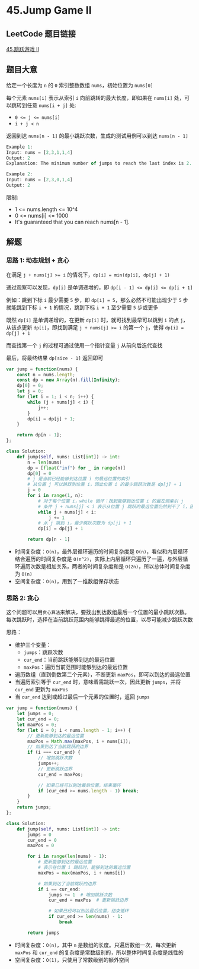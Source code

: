 # 45.Jump Game II

## LeetCode 题目链接

[45.跳跃游戏 II](https://leetcode.cn/problems/jump-game-ii/)

## 题目大意

给定一个长度为 `n` 的 `0` 索引整数数组 `nums`，初始位置为 `nums[0]`

每个元素 `nums[i]` 表示从索引 `i` 向前跳转的最大长度，即如果在 `nums[i]` 处，可以跳转到任意 `nums[i + j]` 处:
- `0 <= j <= nums[i]`
- `i + j < n`
  
返回到达 `nums[n - 1]` 的最小跳跃次数，生成的测试用例可以到达 `nums[n - 1]`

```js
Example 1:
Input: nums = [2,3,1,1,4]
Output: 2
Explanation: The minimum number of jumps to reach the last index is 2. Jump 1 step from index 0 to 1, then 3 steps to the last index.

Example 2:
Input: nums = [2,3,0,1,4]
Output: 2
```

限制:
- 1 <= nums.length <= 10^4
- 0 <= nums[i] <= 1000
- It's guaranteed that you can reach nums[n - 1].

## 解题

### 思路 1: 动态规划 + 贪心

在满足 `j + nums[j] >= i` 的情况下，`dp[i] = min(dp[i], dp[j] + 1)`

通过观察可以发现，`dp[i]` 是单调递增的，即 `dp[i - 1] <= dp[i] <= dp[i + 1]`

例如：跳到下标 `i` 最少需要 `5` 步，即 `dp[i] = 5`，那么必然不可能出现少于 `5` 步就能跳到下标 `i + 1` 的情况，跳到下标 `i + 1` 至少需要 `5` 步或更多

既然 `dp[i]` 是单调递增的，在更新 `dp[i]` 时，就可找到最早可以跳到 `i` 的点 `j`，从该点更新 `dp[i]`，即找到满足 `j + nums[j] >= i` 的第一个 `j`，使得 `dp[i] = dp[j] + 1`

而查找第一个 `j` 的过程可通过使用一个指针变量 `j` 从前向后迭代查找

最后，将最终结果 `dp[size - 1]` 返回即可

```js
var jump = function(nums) {
    const n = nums.length;
    const dp = new Array(n).fill(Infinity);
    dp[0] = 0;
    let j = 0;
    for (let i = 1; i < n; i++) {
        while (j + nums[j] < i) {
            j++;
        }
        dp[i] = dp[j] + 1;
    }

    return dp[n - 1];
};
```
```python
class Solution:
    def jump(self, nums: List[int]) -> int:
        n = len(nums)
        dp = [float("inf") for _ in range(n)]
        dp[0] = 0
        # j 是当前已经能够到达位置 i 的最远位置的索引
        # 从位置 j 可以跳跃到位置 i，因此位置 i 的最少跳跃次数是 dp[j] + 1
        j = 0
        for i in range(1, n):
            # 对于每个位置 i，while 循环：找到能够到达位置 i 的最左侧索引 j
            # 条件 j + nums[j] < i 表示从位置 j 跳跃的最远位置仍然到不了 i，因此需要增加 j
            while j + nums[j] < i:
                j += 1
            # 从 j 跳到 i，最少跳跃次数为 dp[j] + 1
            dp[i] = dp[j] + 1

        return dp[n - 1]
```

- 时间复杂度：`O(n)`，最外层循环遍历的时间复杂度是 `O(n)`，看似和内层循环结合遍历的时间复杂度是 `O(n^2)`，实际上内层循环只遍历了一遍，与外层循环遍历次数是相加关系，两者的时间复杂度和是 `O(2n)`，所以总体时间复杂度为 `O(n)`
- 空间复杂度：`O(n)`，用到了一维数组保存状态

### 思路 2: 贪心

这个问题可以用`贪心算法`来解决，要找出到达数组最后一个位置的最小跳跃次数。每次跳跃时，选择在当前跳跃范围内能够跳得最远的位置，以尽可能减少跳跃次数

思路：
- 维护三个变量：
  - `jumps`：跳跃次数
  - `cur_end`：当前跳跃能够到达的最远位置
  - `maxPos`：遍历当前范围时能够到达的最远位置
- 遍历数组（直到倒数第二个元素），不断更新 `maxPos`，即可以到达的最远位置
- 当遍历索引等于 `cur_end` 时，意味着需跳跃一次，因此更新 `jumps`，并将 `cur_end` 更新为 `maxPos`
- 当 `cur_end` 达到或超过最后一个元素的位置时，返回 `jumps`

```js
var jump = function(nums) {
    let jumps = 0;
    let cur_end = 0;
    let maxPos = 0;
    for (let i = 0; i < nums.length - 1; i++) {
        // 更新能够到达的最远位置
        maxPos = Math.max(maxPos, i + nums[i]);
        // 如果到达了当前跳跃的边界
        if (i === cur_end) {
            // 增加跳跃次数
            jumps++; 
            // 更新跳跃边界            
            cur_end = maxPos;  

            // 如果已经可以到达最后位置，结束循环
            if (cur_end >= nums.length - 1) break;
        }
    }
    return jumps;
};
```
```python
class Solution:
    def jump(self, nums: List[int]) -> int:
        jumps = 0
        cur_end = 0
        maxPos = 0

        for i in range(len(nums) - 1):
            # 更新能够到达的最远位置
            # 表示在位置 i 跳跃时，能够到达的最远位置
            maxPos = max(maxPos, i + nums[i])

            # 如果到达了当前跳跃的边界
            if i == cur_end:
                jumps += 1  # 增加跳跃次数
                cur_end = maxPos  # 更新跳跃边界

                # 如果已经可以到达最后位置，结束循环
                if cur_end >= len(nums) - 1:
                    break

        return jumps
```

- 时间复杂度：`O(n)`，其中 `n` 是数组的长度。只遍历数组一次，每次更新 `maxPos` 和 `cur_end` 的复杂度是常数级别的，所以整体时间复杂度是线性的
- 空间复杂度：`O(1)`，只使用了常数级别的额外空间